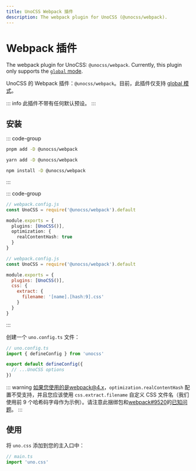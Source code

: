 ```yaml
---
title: UnoCSS Webpack 插件
description: The webpack plugin for UnoCSS (@unocss/webpack).
---
```


# Webpack 插件

The webpack plugin for UnoCSS: `@unocss/webpack`. Currently, this plugin only supports the [`global` mode](https://github.com/unocss/unocss/blob/main/packages/vite/src/types.ts#L11-L21).

UnoCSS 的 Webpack 插件：`@unocss/webpack`。目前，此插件仅支持 [global 模式](https://github.com/unocss/unocss/blob/main/packages/vite/src/types.ts#L11-L21)。

::: info
此插件不带有任何默认预设。
:::

## 安装

::: code-group

```bash [pnpm]
pnpm add -D @unocss/webpack
```

```bash [yarn]
yarn add -D @unocss/webpack
```

```bash [npm]
npm install -D @unocss/webpack
```

:::

::: code-group

```ts [webpack 5]
// webpack.config.js
const UnoCSS = require('@unocss/webpack').default

module.exports = {
  plugins: [UnoCSS()],
  optimization: {
    realContentHash: true
  }
}
```

```js [webpack 4]
// webpack.config.js
const UnoCSS = require('@unocss/webpack').default

module.exports = {
  plugins: [UnoCSS()],
  css: {
    extract: {
      filename: '[name].[hash:9].css'
    }
  }
}
```

:::

创建一个 `uno.config.ts` 文件：

```ts
// uno.config.ts
import { defineConfig } from 'unocss'

export default defineConfig({
  // ...UnoCSS options
})
```

::: warning
如果您使用的是webpack@4.x，`optimization.realContentHash` 配置不受支持，并且您应该使用 `css.extract.filename` 自定义 CSS 文件名（我们使用前 9 个哈希码字母作为示例）。请注意此捆绑包和[webpack#9520](https://github.com/webpack/webpack/issues/9520#issuecomment-749534245)的[已知问题](https://github.com/unocss/unocss/issues/1728)。
:::

## 使用

将 `uno.css` 添加到您的主入口中：

```ts
// main.ts
import 'uno.css'
```
